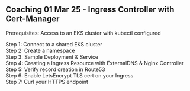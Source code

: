 ## Coaching 01 Mar 25 - Ingress Controller with Cert-Manager

<p>Prerequisites: Access to an EKS cluster with kubectl configured

<p>Step 1: Connect to a shared EKS cluster
<br>Step 2: Create a namespace
<br>Step 3: Sample Deployment & Service
<br>Step 4: Creating a Ingress Resource with ExternalDNS & Nginx Controller
<br>Step 5: Verify record creation in Route53
<br>Step 6: Enable LetsEncrypt TLS cert on your Ingress
<br>Step 7: Curl your HTTPS endpoint

